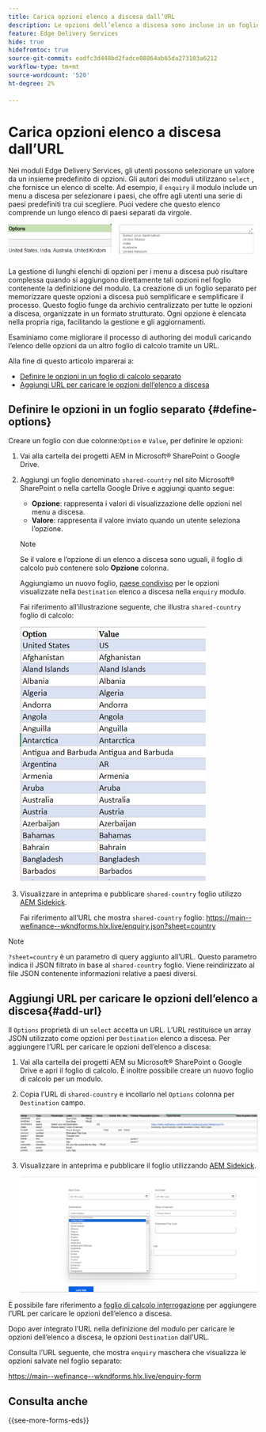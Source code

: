 ```yaml
---
title: Carica opzioni elenco a discesa dall’URL
description: Le opzioni dell’elenco a discesa sono incluse in un foglio di calcolo distinto e quindi importate nel foglio di calcolo principale tramite l’URL fornito.
feature: Edge Delivery Services
hide: true
hidefromtoc: true
source-git-commit: eadfc3d448bd2fadce08864ab65da273103a6212
workflow-type: tm+mt
source-wordcount: '520'
ht-degree: 2%

---
```



# Carica opzioni elenco a discesa dall’URL

Nei moduli Edge Delivery Services, gli utenti possono selezionare un valore da un insieme predefinito di opzioni. Gli autori dei moduli utilizzano `select` , che fornisce un elenco di scelte.
Ad esempio, il `enquiry` il modulo include un menu a discesa per selezionare i paesi, che offre agli utenti una serie di paesi predefiniti tra cui scegliere. Puoi vedere che questo elenco comprende un lungo elenco di paesi separati da virgole.

![Opzioni a discesa](/help/forms/assets/drop-down-options.png)

La gestione di lunghi elenchi di opzioni per i menu a discesa può risultare complessa quando si aggiungono direttamente tali opzioni nel foglio contenente la definizione del modulo. La creazione di un foglio separato per memorizzare queste opzioni a discesa può semplificare e semplificare il processo. Questo foglio funge da archivio centralizzato per tutte le opzioni a discesa, organizzate in un formato strutturato. Ogni opzione è elencata nella propria riga, facilitando la gestione e gli aggiornamenti.

Esaminiamo come migliorare il processo di authoring dei moduli caricando l’elenco delle opzioni da un altro foglio di calcolo tramite un URL.

Alla fine di questo articolo imparerai a:

* [Definire le opzioni in un foglio di calcolo separato](#define-options)
* [Aggiungi URL per caricare le opzioni dell’elenco a discesa](#add-url)

## Definire le opzioni in un foglio separato {#define-options}

Creare un foglio con due colonne:`Option` e `Value`, per definire le opzioni:

1. Vai alla cartella dei progetti AEM in Microsoft® SharePoint o Google Drive.
2. Aggiungi un foglio denominato `shared-country` nel sito Microsoft® SharePoint o nella cartella Google Drive e aggiungi quanto segue:

   * **Opzione**: rappresenta i valori di visualizzazione delle opzioni nel menu a discesa.
   * **Valore**: rappresenta il valore inviato quando un utente seleziona l’opzione.

   >[!NOTE]
   >
   > Se il valore e l’opzione di un elenco a discesa sono uguali, il foglio di calcolo può contenere solo **Opzione** colonna.

   Aggiungiamo un nuovo foglio, [paese condiviso](/help/forms/assets/enquiry-options.xlsx) per le opzioni visualizzate nella `Destination` elenco a discesa nella `enquiry` modulo.

   Fai riferimento all’illustrazione seguente, che illustra `shared-country` foglio di calcolo:

   ![Elenco a discesa per paese](/help/forms/assets/drop-down-country-options.png)
3. Visualizzare in anteprima e pubblicare `shared-country` foglio utilizzo [AEM Sidekick](https://www.aem.live/developer/tutorial#preview-and-publish-your-content).

   Fai riferimento all’URL che mostra `shared-country` foglio: https://main--wefinance--wkndforms.hlx.live/enquiry.json?sheet=country

>[!NOTE]
>
> `?sheet=country` è un parametro di query aggiunto all’URL. Questo parametro indica il JSON filtrato in base al `shared-country` foglio. Viene reindirizzato al file JSON contenente informazioni relative a paesi diversi.

## Aggiungi URL per caricare le opzioni dell’elenco a discesa{#add-url}

Il `Options` proprietà di un `select` accetta un URL. L’URL restituisce un array JSON utilizzato come opzioni per `Destination` elenco a discesa. Per aggiungere l’URL per caricare le opzioni dell’elenco a discesa:

1. Vai alla cartella dei progetti AEM su Microsoft® SharePoint o Google Drive e apri il foglio di calcolo. È inoltre possibile creare un nuovo foglio di calcolo per un modulo.
1. Copia l’URL di `shared-country` e incollarlo nel `Options` colonna per `Destination` campo.

   ![Foglio di calcolo di interrogazione](/help/forms/assets/drop-down-enquiry.png)

1. Visualizzare in anteprima e pubblicare il foglio utilizzando [AEM Sidekick](https://www.aem.live/developer/tutorial#preview-and-publish-your-content).


   ![Elenco a discesa per paese](/help/forms/assets/load-dropdown-options-form.png)

È possibile fare riferimento a [foglio di calcolo interrogazione](/help/forms/assets/enquiry-options.xlsx) per aggiungere l’URL per caricare le opzioni dell’elenco a discesa.

Dopo aver integrato l’URL nella definizione del modulo per caricare le opzioni dell’elenco a discesa, le opzioni `Destination` dall&#39;URL.

Consulta l’URL seguente, che mostra `enquiry` maschera che visualizza le opzioni salvate nel foglio separato:

https://main--wefinance--wkndforms.hlx.live/enquiry-form

## Consulta anche

{{see-more-forms-eds}}


